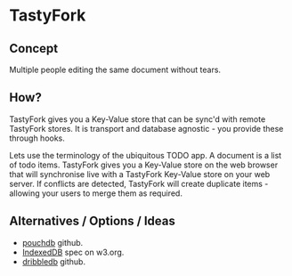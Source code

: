# TastyFork

## Concept

Multiple people editing the same document without tears.

## How?

TastyFork gives you a Key-Value store that can be sync'd with remote TastyFork stores. It is transport and database agnostic - you provide these through hooks.

Lets use the terminology of the ubiquitous TODO app. A document is a list of todo items. TastyFork gives you a Key-Value store on the web browser that will synchronise live with a TastyFork Key-Value store on your web server. If conflicts are detected, TastyFork will create duplicate items - allowing your users to merge them as required.

## Alternatives / Options / Ideas

- [pouchdb](https://github.com/mikeal/pouchdb) github.
- [IndexedDB](http://www.w3.org/TR/IndexedDB/) spec on w3.org.
- [dribbledb](https://github.com/expensecat/dribbledb) github.
